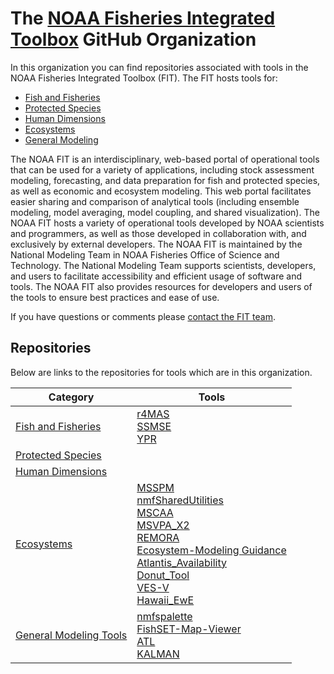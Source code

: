 # The [NOAA Fisheries Integrated Toolbox](https://noaa-fisheries-integrated-toolbox.github.io/) GitHub Organization 

In this organization you can find repositories associated with tools in the NOAA Fisheries Integrated Toolbox (FIT). The FIT hosts tools for:
- [Fish and Fisheries](https://nmfs-fish-tools.github.io/) 
- [Protected Species](https://nmfs-protected-species-tools.github.io/) 
- [Human Dimensions](https://nmfs-human-dimensions-tools.github.io/) 
- [Ecosystems](https://nmfs-ecosystem-tools.github.io/) 
- [General Modeling](https://nmfs-general-modeling-tools.github.io/) 


The NOAA FIT is an interdisciplinary, web-based portal of operational tools that can be used for a variety of applications, including stock assessment modeling, forecasting, and data preparation for fish and protected species, as well as economic and ecosystem modeling. This web portal facilitates easier sharing and comparison of analytical tools (including ensemble modeling, model averaging, model coupling, and shared visualization). The NOAA FIT hosts a variety of operational tools developed by NOAA scientists and programmers, as well as those developed in collaboration with, and exclusively by external developers. The NOAA FIT is maintained by the National Modeling Team in NOAA Fisheries Office of Science and Technology. The National Modeling Team supports scientists, developers, and users to facilitate accessibility and efficient usage of software and tools. The NOAA FIT also provides resources for developers and users of the tools to ensure best practices and ease of use.

If you have questions or comments please [contact the FIT team](https://noaa-fisheries-integrated-toolbox.github.io/resources/onboarding/contact/). 

## Repositories 

Below are links to the repositories for tools which are in this organization. 

| Category  | Tools |
| ------------- | ------------- |
| [Fish and Fisheries](https://nmfs-fish-tools.github.io/)   | [r4MAS](https://github.com/nmfs-fish-tools/r4MAS/) <br /> [SSMSE](https://github.com/nmfs-fish-tools/SSMSE) <br /> [YPR](https://github.com/nmfs-fish-tools/YPR) |
| [Protected Species](https://nmfs-protected-species-tools.github.io/)  |   |
| [Human Dimensions](https://nmfs-human-dimensions-tools.github.io/)  |   |
| [Ecosystems](https://nmfs-ecosystem-tools.github.io/)  |  [MSSPM](https://github.com/nmfs-fish-tools/MSSPM) <br /> [nmfSharedUtilities](https://github.com/nmfs-fish-tools/nmfSharedUtilities) <br /> [MSCAA](https://github.com/nmfs-fish-tools/MSCAA) <br /> [MSVPA_X2](https://github.com/nmfs-fish-tools/MSVPA_X2) <br /> [REMORA](https://github.com/nmfs-fish-tools/REMORA) <br /> [Ecosystem-Modeling Guidance](https://github.com/nmfs-fish-tools/Ecosystem-Modeling-Guidance) <br /> [Atlantis_Availability](https://github.com/nmfs-fish-tools/Atlantis_Availability) <br /> [Donut_Tool](https://github.com/nmfs-fish-tools/Donut_Tool) <br /> [VES-V](https://github.com/nmfs-fish-tools/VES-V)  <br /> [Hawaii_EwE](https://github.com/nmfs-fish-tools/Hawaii_EwE) <br /> |
| [General Modeling Tools](https://nmfs-general-modeling-tools.github.io/) | [nmfspalette](https://github.com/nmfs-fish-tools/nmfspalette) <br /> [FishSET-Map-Viewer](https://github.com/nmfs-fish-tools/FishSET-Map-Viewer) <br /> [ATL](https://github.com/nmfs-fish-tools/ATL) <br /> [KALMAN](https://github.com/nmfs-fish-tools/KALMAN)|
